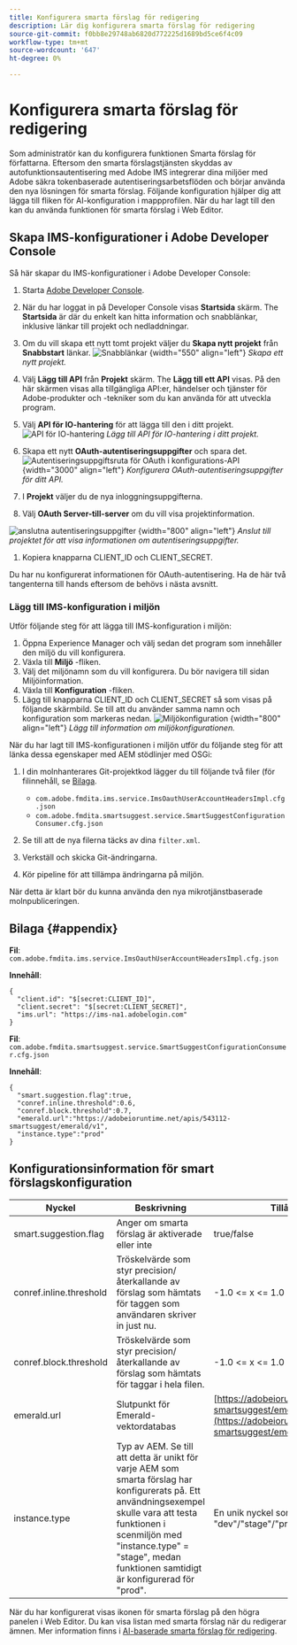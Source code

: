 ```yaml
---
title: Konfigurera smarta förslag för redigering
description: Lär dig konfigurera smarta förslag för redigering
source-git-commit: f0bb8e29748ab6820d772225d1689bd5ce6f4c09
workflow-type: tm+mt
source-wordcount: '647'
ht-degree: 0%

---
```


# Konfigurera smarta förslag för redigering

Som administratör kan du konfigurera funktionen Smarta förslag för författarna. Eftersom den smarta förslagstjänsten skyddas av autofunktionsautentisering med Adobe IMS integrerar dina miljöer med Adobe säkra tokenbaserade autentiseringsarbetsflöden och börjar använda den nya lösningen för smarta förslag. Följande konfiguration hjälper dig att lägga till fliken för AI-konfiguration i mappprofilen. När du har lagt till den kan du använda funktionen för smarta förslag i Web Editor.

## Skapa IMS-konfigurationer i Adobe Developer Console

Så här skapar du IMS-konfigurationer i Adobe Developer Console:
1. Starta [Adobe Developer Console](https://developer.adobe.com/console).
1. När du har loggat in på Developer Console visas **Startsida** skärm. The **Startsida** är där du enkelt kan hitta information och snabblänkar, inklusive länkar till projekt och nedladdningar.
1. Om du vill skapa ett nytt tomt projekt väljer du  **Skapa nytt projekt** från  **Snabbstart** länkar.
   ![Snabblänkar](assets/conf-ss-quick-start.png) {width="550" align="left"}
   *Skapa ett nytt projekt.*

1. Välj  **Lägg till API**  från  **Projekt** skärm.  The **Lägg till ett API** visas. På den här skärmen visas alla tillgängliga API:er, händelser och tjänster för Adobe-produkter och -tekniker som du kan använda för att utveckla program.

1. Välj **API för IO-hantering** för att lägga till den i ditt projekt.
   ![API för IO-hantering](assets/confi-ss-io-management.png)
   *Lägg till API för IO-hantering i ditt projekt.*

1. Skapa ett nytt **OAuth-autentiseringsuppgifter** och spara det.
   ![Autentiseringsuppgiftsruta för OAuth i konfigurations-API](assets/conf-ss-OAuth-credential.png) {width="3000" align="left"}
   *Konfigurera OAuth-autentiseringsuppgifter för ditt API.*

1. I  **Projekt** väljer du de nya inloggningsuppgifterna.

1. Välj **OAuth Server-till-server** om du vill visa projektinformation.

![anslutna autentiseringsuppgifter](assets/conf-ss-connected-credentials.png) {width="800" align="left"}
*Anslut till projektet för att visa informationen om autentiseringsuppgifter.*
1. Kopiera knapparna CLIENT_ID och CLIENT_SECRET.

Du har nu konfigurerat informationen för OAuth-autentisering. Ha de här två tangenterna till hands eftersom de behövs i nästa avsnitt.

### Lägg till IMS-konfiguration i miljön

Utför följande steg för att lägga till IMS-konfiguration i miljön:

1. Öppna Experience Manager och välj sedan det program som innehåller den miljö du vill konfigurera.
1. Växla till **Miljö** -fliken.
1. Välj det miljönamn som du vill konfigurera. Du bör navigera till sidan Miljöinformation.
1. Växla till **Konfiguration** -fliken.
1. Lägg till knapparna CLIENT_ID och CLIENT_SECRET så som visas på följande skärmbild. Se till att du använder samma namn och konfiguration som markeras nedan.
   ![Miljökonfiguration](assets/conf-ss-environment.png) {width="800" align="left"}
   *Lägg till information om miljökonfigurationen.*




När du har lagt till IMS-konfigurationen i miljön utför du följande steg för att länka dessa egenskaper med AEM stödlinjer med OSGi:

1. I din molnhanterares Git-projektkod lägger du till följande två filer (för filinnehåll, se [Bilaga](#appendix).

   * `com.adobe.fmdita.ims.service.ImsOauthUserAccountHeadersImpl.cfg.json`
   * `com.adobe.fmdita.smartsuggest.service.SmartSuggestConfigurationConsumer.cfg.json`
1. Se till att de nya filerna täcks av dina `filter.xml`.
1. Verkställ och skicka Git-ändringarna.
1. Kör pipeline för att tillämpa ändringarna på miljön.

När detta är klart bör du kunna använda den nya mikrotjänstbaserade molnpubliceringen.



## Bilaga {#appendix}

**Fil**:
`com.adobe.fmdita.ims.service.ImsOauthUserAccountHeadersImpl.cfg.json`

**Innehåll**:

```
{
  "client.id": "$[secret:CLIENT_ID]",
  "client.secret": "$[secret:CLIENT_SECRET]",
  "ims.url": "https://ims-na1.adobelogin.com"
}
```

**Fil**: `com.adobe.fmdita.smartsuggest.service.SmartSuggestConfigurationConsumer.cfg.json`

**Innehåll**:

```
{
  "smart.suggestion.flag":true,
  "conref.inline.threshold":0.6,
  "conref.block.threshold":0.7,
  "emerald.url":"https://adobeioruntime.net/apis/543112-smartsuggest/emerald/v1",
  "instance.type":"prod"
}
```

## Konfigurationsinformation för smart förslagskonfiguration

| Nyckel | Beskrivning | Tillåtna värden |
|---|---|---|
| smart.suggestion.flag | Anger om smarta förslag är aktiverade eller inte | true/false |
| conref.inline.threshold | Tröskelvärde som styr precision/återkallande av förslag som hämtats för taggen som användaren skriver in just nu. | -1.0 &lt;= x &lt;= 1.0 |
| conref.block.threshold | Tröskelvärde som styr precision/återkallande av förslag som hämtats för taggar i hela filen. | -1.0 &lt;= x &lt;= 1.0 |
| emerald.url | Slutpunkt för Emerald-vektordatabas | [https://adobeioruntime.net/apis/543112-smartsuggest/emerald/v1](https://adobeioruntime.net/apis/543112-smartsuggest/emerald/v1) |
| instance.type | Typ av AEM. Se till att detta är unikt för varje AEM som smarta förslag har konfigurerats på. Ett användningsexempel skulle vara att testa funktionen i scenmiljön med &quot;instance.type&quot; = &quot;stage&quot;, medan funktionen samtidigt är konfigurerad för &quot;prod&quot;. | En unik nyckel som identifierar miljön &quot;dev&quot;/&quot;stage&quot;/&quot;prod&quot;/&quot;test1&quot;/&quot;stage2&quot; |

När du har konfigurerat visas ikonen för smarta förslag på den högra panelen i Web Editor. Du kan visa listan med smarta förslag när du redigerar ämnen. Mer information finns i [AI-baserade smarta förslag för redigering](../user-guide/web-editor-content-snippet.md).
